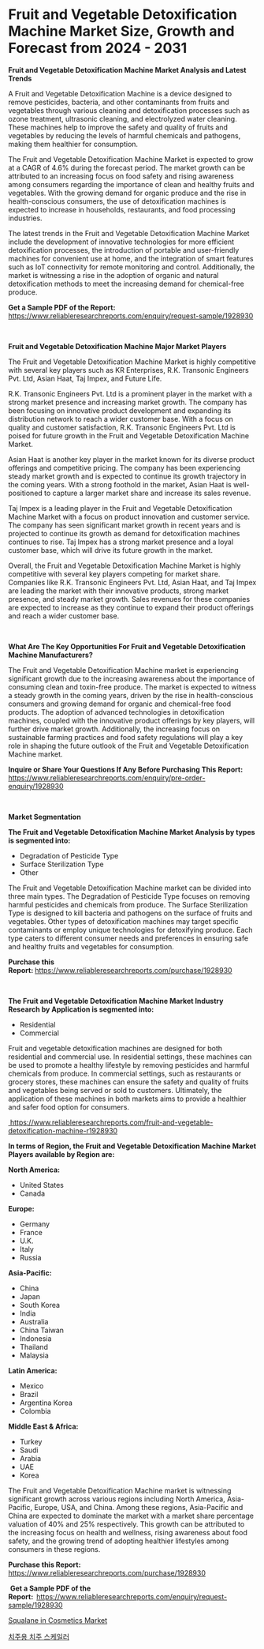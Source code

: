 <p><h1>Fruit and Vegetable Detoxification Machine Market Size, Growth and Forecast from 2024 - 2031</h1></p><p><strong>Fruit and Vegetable Detoxification Machine Market Analysis and Latest Trends</strong></p>
<p><p>A Fruit and Vegetable Detoxification Machine is a device designed to remove pesticides, bacteria, and other contaminants from fruits and vegetables through various cleaning and detoxification processes such as ozone treatment, ultrasonic cleaning, and electrolyzed water cleaning. These machines help to improve the safety and quality of fruits and vegetables by reducing the levels of harmful chemicals and pathogens, making them healthier for consumption.</p><p>The Fruit and Vegetable Detoxification Machine Market is expected to grow at a CAGR of 4.6% during the forecast period. The market growth can be attributed to an increasing focus on food safety and rising awareness among consumers regarding the importance of clean and healthy fruits and vegetables. With the growing demand for organic produce and the rise in health-conscious consumers, the use of detoxification machines is expected to increase in households, restaurants, and food processing industries.</p><p>The latest trends in the Fruit and Vegetable Detoxification Machine Market include the development of innovative technologies for more efficient detoxification processes, the introduction of portable and user-friendly machines for convenient use at home, and the integration of smart features such as IoT connectivity for remote monitoring and control. Additionally, the market is witnessing a rise in the adoption of organic and natural detoxification methods to meet the increasing demand for chemical-free produce.</p></p>
<p><strong>Get a Sample PDF of the Report:&nbsp;</strong> <a href="https://www.reliableresearchreports.com/enquiry/request-sample/1928930">https://www.reliableresearchreports.com/enquiry/request-sample/1928930</a></p>
<p>&nbsp;</p>
<p><strong>Fruit and Vegetable Detoxification Machine Major Market Players</strong></p>
<p><p>The Fruit and Vegetable Detoxification Machine Market is highly competitive with several key players such as KR Enterprises, R.K. Transonic Engineers Pvt. Ltd, Asian Haat, Taj Impex, and Future Life. </p><p>R.K. Transonic Engineers Pvt. Ltd is a prominent player in the market with a strong market presence and increasing market growth. The company has been focusing on innovative product development and expanding its distribution network to reach a wider customer base. With a focus on quality and customer satisfaction, R.K. Transonic Engineers Pvt. Ltd is poised for future growth in the Fruit and Vegetable Detoxification Machine Market.</p><p>Asian Haat is another key player in the market known for its diverse product offerings and competitive pricing. The company has been experiencing steady market growth and is expected to continue its growth trajectory in the coming years. With a strong foothold in the market, Asian Haat is well-positioned to capture a larger market share and increase its sales revenue.</p><p>Taj Impex is a leading player in the Fruit and Vegetable Detoxification Machine Market with a focus on product innovation and customer service. The company has seen significant market growth in recent years and is projected to continue its growth as demand for detoxification machines continues to rise. Taj Impex has a strong market presence and a loyal customer base, which will drive its future growth in the market.</p><p>Overall, the Fruit and Vegetable Detoxification Machine Market is highly competitive with several key players competing for market share. Companies like R.K. Transonic Engineers Pvt. Ltd, Asian Haat, and Taj Impex are leading the market with their innovative products, strong market presence, and steady market growth. Sales revenues for these companies are expected to increase as they continue to expand their product offerings and reach a wider customer base.</p></p>
<p>&nbsp;</p>
<p><strong>What Are The Key Opportunities For Fruit and Vegetable Detoxification Machine Manufacturers?</strong></p>
<p><p>The Fruit and Vegetable Detoxification Machine market is experiencing significant growth due to the increasing awareness about the importance of consuming clean and toxin-free produce. The market is expected to witness a steady growth in the coming years, driven by the rise in health-conscious consumers and growing demand for organic and chemical-free food products. The adoption of advanced technologies in detoxification machines, coupled with the innovative product offerings by key players, will further drive market growth. Additionally, the increasing focus on sustainable farming practices and food safety regulations will play a key role in shaping the future outlook of the Fruit and Vegetable Detoxification Machine market.</p></p>
<p><strong>Inquire or Share Your Questions If Any Before Purchasing This Report:</strong> <a href="https://www.reliableresearchreports.com/enquiry/pre-order-enquiry/1928930">https://www.reliableresearchreports.com/enquiry/pre-order-enquiry/1928930</a></p>
<p>&nbsp;</p>
<p><strong>Market Segmentation</strong></p>
<p><strong>The Fruit and Vegetable Detoxification Machine Market Analysis by types is segmented into:</strong></p>
<p><ul><li>Degradation of Pesticide Type</li><li>Surface Sterilization Type</li><li>Other</li></ul></p>
<p><p>The Fruit and Vegetable Detoxification Machine market can be divided into three main types. The Degradation of Pesticide Type focuses on removing harmful pesticides and chemicals from produce. The Surface Sterilization Type is designed to kill bacteria and pathogens on the surface of fruits and vegetables. Other types of detoxification machines may target specific contaminants or employ unique technologies for detoxifying produce. Each type caters to different consumer needs and preferences in ensuring safe and healthy fruits and vegetables for consumption.</p></p>
<p><strong>Purchase this Report:&nbsp;</strong><a href="https://www.reliableresearchreports.com/purchase/1928930">https://www.reliableresearchreports.com/purchase/1928930</a></p>
<p>&nbsp;</p>
<p><strong>The Fruit and Vegetable Detoxification Machine Market Industry Research by Application is segmented into:</strong></p>
<p><ul><li>Residential</li><li>Commercial</li></ul></p>
<p><p>Fruit and vegetable detoxification machines are designed for both residential and commercial use. In residential settings, these machines can be used to promote a healthy lifestyle by removing pesticides and harmful chemicals from produce. In commercial settings, such as restaurants or grocery stores, these machines can ensure the safety and quality of fruits and vegetables being served or sold to customers. Ultimately, the application of these machines in both markets aims to provide a healthier and safer food option for consumers.</p></p>
<p><a href="https://www.reliableresearchreports.com/fruit-and-vegetable-detoxification-machine-r1928930">&nbsp;https://www.reliableresearchreports.com/fruit-and-vegetable-detoxification-machine-r1928930</a></p>
<p><strong>In terms of Region, the Fruit and Vegetable Detoxification Machine Market Players available by Region are:</strong></p>
<p>
    <p> <strong> North America: </strong>
        <ul>
            <li>United States</li>
            <li>Canada</li>
        </ul>
        </p> 
    <p> <strong> Europe: </strong>
        <ul>
            <li>Germany</li>
            <li>France</li>
            <li>U.K.</li>
            <li>Italy</li>
            <li>Russia</li>
        </ul>
        </p> 
    <p> <strong> Asia-Pacific: </strong>
        <ul>
            <li>China</li>
            <li>Japan</li>
            <li>South Korea</li>
            <li>India</li>
            <li>Australia</li>
            <li>China Taiwan</li>
            <li>Indonesia</li>
            <li>Thailand</li>
            <li>Malaysia</li>
        </ul>
        </p> 
    <p> <strong> Latin America: </strong>
        <ul>
            <li>Mexico</li>
            <li>Brazil</li>
            <li>Argentina Korea</li>
            <li>Colombia</li>
        </ul>
        </p> 
    <p> <strong> Middle East & Africa: </strong>
        <ul>
            <li>Turkey</li>
            <li>Saudi</li>
            <li>Arabia</li>
            <li>UAE</li>
            <li>Korea</li>
        </ul>
    </p>
    </p>
<p><p>The Fruit and Vegetable Detoxification Machine market is witnessing significant growth across various regions including North America, Asia-Pacific, Europe, USA, and China. Among these regions, Asia-Pacific and China are expected to dominate the market with a market share percentage valuation of 40% and 25% respectively. This growth can be attributed to the increasing focus on health and wellness, rising awareness about food safety, and the growing trend of adopting healthier lifestyles among consumers in these regions.</p></p>
<p><strong>Purchase this Report: </strong><a href="https://www.reliableresearchreports.com/purchase/1928930">https://www.reliableresearchreports.com/purchase/1928930</a></p>
<p>&nbsp;<strong>Get a Sample PDF of the Report:&nbsp;&nbsp;</strong><a href="https://www.reliableresearchreports.com/enquiry/request-sample/1928930">https://www.reliableresearchreports.com/enquiry/request-sample/1928930</a></p>
<p><strong></strong></p>
<p><p><a href="https://github.com/LaceyZemlak1/Market-Research-Report-List-1/blob/main/squalane-in-cosmetics-market.md">Squalane in Cosmetics Market</a></p><p><a href="https://medium.com/@drewbarton1911/%EC%B9%98%EA%B3%BC-%EC%B9%98%EC%A3%BC-%EC%8A%A4%EC%BC%80%EC%9D%BC%EB%9F%AC-%EC%8B%9C%EC%9E%A5-%EC%A1%B0%EC%82%AC-%EB%B3%B4%EA%B3%A0%EC%84%9C%EB%8A%94-2024%EB%85%84%EB%B6%80%ED%84%B0-2031%EB%85%84%EA%B9%8C%EC%A7%80-%EC%98%88%EC%83%81%EB%90%9C-cagr-%EC%84%B1%EC%9E%A5%EB%A5%A0%EC%97%90%EC%84%9C-%EC%8B%9C%EC%9E%A5-%EA%B7%9C%EB%AA%A8-%EC%A0%90%EC%9C%A0%EC%9C%A8-%EB%B0%8F-%EB%B6%84%EC%84%9D%EC%9D%B4-%ED%8F%AC%ED%95%A8%EB%90%98%EC%96%B4-%EC%9E%88%EC%8A%B5%EB%8B%88%EB%8B%A4-6c042d1b5a8b">치주용 치주 스케일러</a></p></p>